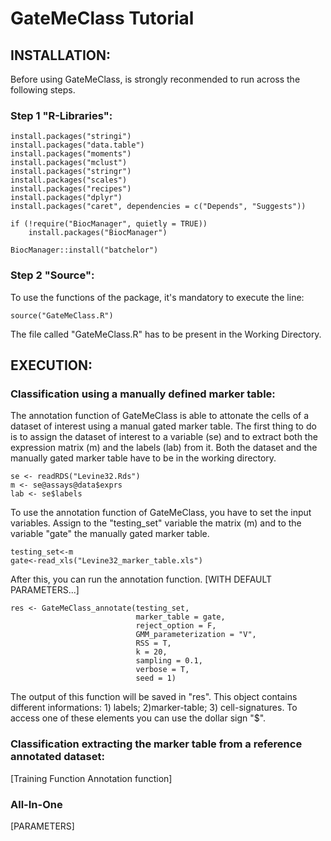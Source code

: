 # GateMeClass Tutorial

## INSTALLATION:

Before using GateMeClass, is strongly reconmended to run across the following steps.

### Step 1 "R-Libraries":

```
install.packages("stringi")
install.packages("data.table")
install.packages("moments")
install.packages("mclust")
install.packages("stringr")
install.packages("scales")
install.packages("recipes")
install.packages("dplyr")
install.packages("caret", dependencies = c("Depends", "Suggests"))

if (!require("BiocManager", quietly = TRUE))
    install.packages("BiocManager")

BiocManager::install("batchelor")

```

### Step 2 "Source":

To use the functions of the package, it's mandatory to execute the line:

```
source("GateMeClass.R")

```

The file called "GateMeClass.R" has to be present in the Working Directory.

## EXECUTION:

### Classification using a manually defined marker table:

The annotation function of GateMeClass is able to attonate the cells of a dataset of interest using a manual gated marker table.
The first thing to do is to assign the dataset of interest to a variable (se) and to extract both the expression matrix (m) and the labels (lab) from it.
Both the dataset and the manually gated marker table have to be in the working directory.

```
se <- readRDS("Levine32.Rds")    
m <- se@assays@data$exprs    
lab <- se$labels
```
 
To use the annotation function of GateMeClass, you have to set the input variables. Assign to the "testing_set" variable the matrix (m) and to the variable "gate" the manually gated marker table.

```
testing_set<-m
gate<-read_xls("Levine32_marker_table.xls")
```

After this, you can run the annotation function. [WITH DEFAULT PARAMETERS...]


```
res <- GateMeClass_annotate(testing_set,
                            marker_table = gate,
                            reject_option = F,
                            GMM_parameterization = "V",
                            RSS = T,
                            k = 20,				
                            sampling = 0.1,
                            verbose = T,
                            seed = 1)
```


The output of this function will be saved in "res". This object contains different informations: 1) labels; 2)marker-table; 3) cell-signatures. To access one of these elements you can use the dollar sign "$".


### Classification extracting the marker table from a reference annotated dataset:

[Training Function Annotation function]


### All-In-One

[PARAMETERS]

